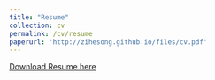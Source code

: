 ```yaml
---
title: "Resume"
collection: cv
permalink: /cv/resume
paperurl: 'http://zihesong.github.io/files/cv.pdf'
---
```


[Download Resume here](http://zihesong.github.io/files/cv.pdf)
